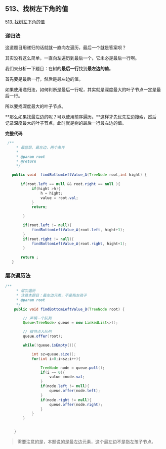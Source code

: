 ## 513、找树左下角的值

[513. 找树左下角的值](https://leetcode-cn.com/problems/find-bottom-left-tree-value/)

### 递归法

这道题目用递归的话就就一直向左遍历，最后一个就是答案呗？

其实没有这么简单，一直向左遍历到最后一个，它未必是最后一行啊。

我们来分析一下题目：在树的**最后一行**找到**最左边的值**。

首先要是最后一行，然后是最左边的值。

如果使用递归法，如何判断是最后一行呢，其实就是深度最大的叶子节点一定是最后一行。

所以要找深度最大的叶子节点。

**那么如果找最左边的呢？可以使用前序遍历，**这样才先优先左边搜索，然后记录深度最大的叶子节点，此时就是树的最后一行最左边的值。

**完整代码**

~~~ java
 /**
     * 最底层，最左边，两个条件
     *
     * @param root
     * @return
     */

   public void  findBottomLeftValue_A(TreeNode root,int hight) {
       
       if(root.left == null && root.right == null ){
            if(hight >h){
                h = hight;
                value = root.val;
            }
            return;
            
        }

        if(root.left != null){
            findBottomLeftValue_A(root.left, hight+1);
        }
        if(root.right != null){
            findBottomLeftValue_A(root.right, hight+1);
        }
       
       return ;
   }
~~~

### 层次遍历法

~~~ java
/**
     * 层次遍历
     * 注意本题目：最左边元素，不是指左孩子
     * @param root
     */
    public void findBottomLeftValue_B(TreeNode root) {

        // 声明一个队列
        Queue<TreeNode> queue = new LinkedList<>();

        // 根节点入队列
        queue.offer(root);

        while(!queue.isEmpty()){

            int sz=queue.size();
            for(int i=0;i<sz;i++){

                TreeNode node = queue.poll();
                if(i == 0){
                    value =node.val;
                }
                if(node.left != null){
                    queue.offer(node.left);
                }
                if(node.right != null){
                    queue.offer(node.right);
                }
            }
        }


    }
~~~

> 需要注意的是，本题说的是最左边元素，这个最左边不是指左孩子节点。